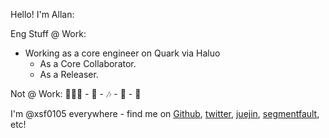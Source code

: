 Hello! I'm Allan:

Eng Stuff @ Work:

- Working as a core engineer on Quark via Haluo
  * As a Core Collaborator.
  * As a Releaser.


Not @ Work: 🏃🏻‍♀️ - 📖 - 🎶 - 🎾 - 🌿

I'm @xsf0105 everywhere - find me on [Github](https://github.com/xsf0105), [twitter](https://segmentfault.com/u/allan4738/articles), [juejin](https://juejin.cn/user/4212984287334711), [segmentfault](https://segmentfault.com/u/allan4738/articles), etc!

<!--
**xsf0105/xsf0105** is a ✨ _special_ ✨ repository because its `README.md` (this file) appears on your GitHub profile.

Here are some ideas to get you started:

- 🔭 I’m currently working on ...
- 🌱 I’m currently learning ...
- 👯 I’m looking to collaborate on ...
- 🤔 I’m looking for help with ...
- 💬 Ask me about ...
- 📫 How to reach me: ...
- 😄 Pronouns: ...
- ⚡ Fun fact: ...
-->

